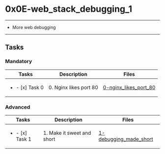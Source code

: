 # 0x0E-web_stack_debugging_1

---

* More web debugging

---

## Tasks

### Mandatory

| Tasks | Description | Files |
| ----- | ------ | ----- |
| <ul><li> - [x] Task 0 </li></ul> | 0. Nginx likes port 80 | [0-nginx_likes_port_80](0-nginx_likes_port_80)


### Advanced

| Tasks | Description | Files |
| ----- | ----- | ----- |
| <ul><li> - [x] Task 1 </li></ul> | 1. Make it sweet and short | [1-debugging_made_short](1-debugging_made_short) |
